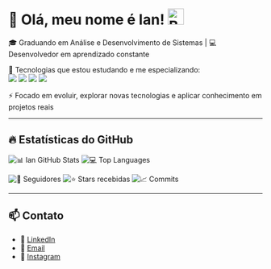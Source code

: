 # 👋 Olá, meu nome é Ian! <img src="https://upload.wikimedia.org/wikipedia/en/0/05/Flag_of_Brazil.svg" alt="Brasil" width="32"/>

🎓 Graduando em Análise e Desenvolvimento de Sistemas | 💻 Desenvolvedor em aprendizado constante  

🌱 Tecnologias que estou estudando e me especializando:  
<img src="https://img.shields.io/badge/-Java-007396?style=for-the-badge&logo=java&logoColor=white"/> 
<img src="https://img.shields.io/badge/-JavaScript-F7DF1E?style=for-the-badge&logo=javascript&logoColor=black"/> 
<img src="https://img.shields.io/badge/-HTML-E34F26?style=for-the-badge&logo=html5&logoColor=white"/> 
<img src="https://img.shields.io/badge/-CSS-1572B6?style=for-the-badge&logo=css3&logoColor=white"/> 


⚡ Focado em evoluir, explorar novas tecnologias e aplicar conhecimento em projetos reais  

---

## 🔥 Estatísticas do GitHub
![📊 Ian GitHub Stats](https://github-readme-stats.vercel.app/api?username=ianbenia14&show_icons=true&theme=radical)
![💻 Top Languages](https://github-readme-stats.vercel.app/api/top-langs/?username=ianbenia14&layout=compact&theme=radical)

![👥 Seguidores](https://img.shields.io/github/followers/ianbenia14?style=social)
![⭐ Stars recebidas](https://img.shields.io/github/stars/ianbenia14?style=social)
![📈 Commits](https://img.shields.io/badge/Commits-diários-brightgreen)

---

## 📫 Contato
- 🔗 [LinkedIn](https://www.linkedin.com/in/ian-benia-0b9b15338/)
- 📧 [Email](mailto:ianbenia03@gmail.com)  
- 📸 [Instagram](https://www.instagram.com/ianbenia)  
